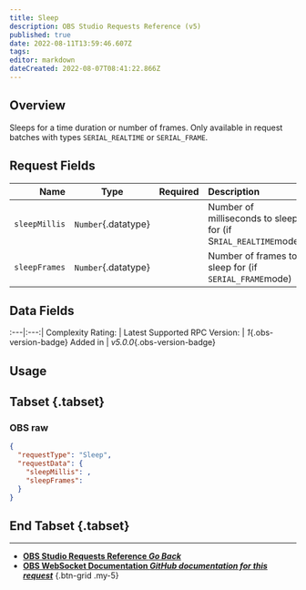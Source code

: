 ```yaml
---
title: Sleep
description: OBS Studio Requests Reference (v5)
published: true
date: 2022-08-11T13:59:46.607Z
tags: 
editor: markdown
dateCreated: 2022-08-07T08:41:22.866Z
---
```


## Overview
Sleeps for a time duration or number of frames. Only available in request batches with types `SERIAL_REALTIME` or `SERIAL_FRAME`.

## Request Fields
Name | Type | Required| Description |
----:|:----:|:-------:|:------------|
`sleepMillis` | `Number`{.datatype} | <i class="mdi mdi-check-bold"></i> | Number of milliseconds to sleep for (if S`RIAL_REALTIME`mode) | `>= 0, <= 50000`{.datatype}
`sleepFrames` | `Number`{.datatype} | <i class="mdi mdi-check-bold"></i> | Number of frames to sleep for (if `SERIAL_FRAME`mode) | `>= 0, <= 10000`{.datatype}

## Data Fields
:---|:---:|
Complexity Rating: | <span class="stars stars--2"></span>
Latest Supported RPC Version: | *1*{.obs-version-badge}
Added in | *v5.0.0*{.obs-version-badge}

## Usage
## Tabset {.tabset}
### OBS raw
```json
{
  "requestType": "Sleep",
  "requestData": {
    "sleepMillis": ,
    "sleepFrames": 
  }
}
```
## End Tabset {.tabset}

---

- [<i class="mdi mdi-chevron-left"></i>**OBS Studio Requests Reference *Go Back***](/en/Broadcasters/OBS/Requests)
- [<i class="mdi mdi-github"></i> **OBS WebSocket Documentation *GitHub documentation for this request***](https://github.com/obsproject/obs-websocket/blob/master/docs/generated/protocol.md#sleep)
{.btn-grid .my-5}